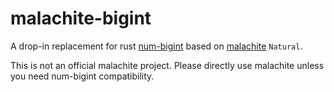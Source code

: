 # malachite-bigint

A drop-in replacement for rust [num-bigint](https://github.com/rust-num/num-bigint) based on [malachite](https://github.com/mhogrefe/malachite) `Natural`.

This is not an official malachite project. Please directly use malachite unless you need num-bigint compatibility.
